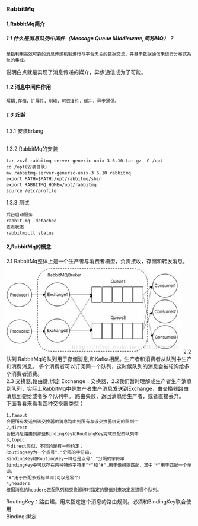 ### RabbitMq
#### 1,RabbitMq简介
##### 1.1 什么是消息队列中间件（Message Queue Middleware,简称MQ）？
    是指利用高效可靠的消息传递机制进行与平台无关的数据交流，并基于数据通信来进行分布式系统的集成。
说明白点就是实现了消息传递的媒介，异步通信成为了可能。<br/>
#### 1.2 消息中间件作用
```
解耦,存储，扩展性，削峰，可恢复性，缓冲，异步通信。
```
##### 1.3 安装
1.3.1 安装Erlang
```
```
1.3.2 RabbitMq的安装
```
tar zxvf rabbitmq-server-generic-unix-3.6.10.tar.gz -C /opt
cd /opt(安装目录）
mv rabbitmq-server-generic-unix-3.6.10 rabbitmq
export PATH=$PATH:/opt/rabbitmq/sbin
export RABBITMQ_HOME=/opt/rabbitmq
source /etc/profile
```
1.3.3 测试
```
后台启动服务
rabbit-mq -detached
查看状态
rabbitmqctl status
```
#### 2,RabbitMq的概念
2.1 RabbitMq整体上是一个生产者与消费者模型，负责接收，存储和转发消息。
![mq架构模型](img/mq-model.jpg)
2.2 队列
RabbitMq的队列用于存储消息,和Kafka相反。生产者和消费者从队列中生产和消费消息。
多个消费者可以订阅同一个队列，这时候队列的消息会被轮询给多个消费者消费。<br/>
2.3 交换器,路由键,绑定
Exchange：交换器，2.2我们暂时理解成生产者生产消息到队列，实际上RabbitMq中是生产者生产消息发送到Exchange，由交换器路由消息到要给或者多个队列中。
路由失败，返回消息给生产者，或者直接丢弃。<br/>
下面看看来看看四种交换器类型：<br/>

```
1,fanout
会把所有发送到该交换器的消息路由到所有与该交换器绑定的队列中
2,direct
会把消息路由到那些BindingKey和RoutingKey完成匹配的队列中
3,topic
与direct类似，不同的是有一些约定：
RoutingKey为一个点号"."分隔的字符串，
BindingKey和RoutingKey一样也是点号"."分隔的字符串
BindingKey中可以存在两种特殊字符串"*"和'#",用于做模糊匹配，其中'*"用于匹配一个单词，
"#"用于匹配多规格单词(可以是零个）
4,headers
根据消息的headers匹配队列和交换器绑时指定的键值对来决定发送哪个队列。
```
RoutingKey：路由建。用来指定这个消息的路由规则。必须和BindingKey联合使用<br/>
Binding:绑定

    
